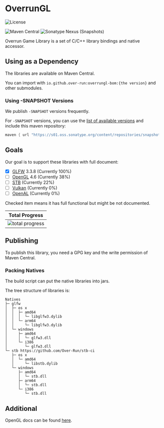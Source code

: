 # OverrunGL

![License](https://img.shields.io/github/license/Over-Run/overrungl)

![Maven Central](https://img.shields.io/maven-central/v/io.github.over-run/overrungl)
![Sonatype Nexus (Snapshots)](https://img.shields.io/nexus/s/io.github.over-run/overrungl?server=https%3A%2F%2Fs01.oss.sonatype.org%2F)

Overrun Game Library is a set of C/C++ library bindings and native accessor.

## Using as a Dependency

The libraries are available on Maven Central.

You can import with `io.github.over-run:overrungl-bom:{the version}` and other submodules.

### Using -SNAPSHOT Versions

We publish `-SNAPSHOT` versions frequently.

For `-SNAPSHOT` versions, you can use the [list of available versions](https://s01.oss.sonatype.org/content/repositories/snapshots/io/github/over-run/overrungl/maven-metadata.xml) and include this maven repository:

```groovy
maven { url "https://s01.oss.sonatype.org/content/repositories/snapshots" }
```

## Goals

Our goal is to support these libraries with full document:

- [x] [GLFW](https://www.glfw.org/) 3.3.8 (Currently 100%)
- [ ] [OpenGL](https://www.khronos.org/opengl/) 4.6 (Currently 38%)
- [ ] [STB](https://github.com/nothings/stb) (Currently 22%)
- [ ] [Vulkan](https://www.vulkan.org/) (Currently 0%)
- [ ] [OpenAL](https://www.openal.org/) (Currently 0%)

Checked item means it has full functional but might be not documented.

|                         Total Progress                         |
|:--------------------------------------------------------------:|
| ![total progress](https://progress-bar.dev/32/?title=progress) |

## Publishing

To publish this library, you need a GPG key and the write permission of Maven Central.

### Packing Natives

The build script can put the native libraries into jars.

The tree structure of libraries is:

```text
Natives
├─ glfw
│  ├─ os x
│  │  ├─ amd64
│  │  │  └─ libglfw3.dylib
│  │  └─ arm64
│  │     └─ libglfw3.dylib
│  └─ windows
│     ├─ amd64
│     │  └─ glfw3.dll
│     └─ i386
│        └─ glfw3.dll
└─ stb https://github.com/Over-Run/stb-ci
   ├─ os x
   │  └─ amd64
   │     └─ libstb.dylib
   └─ windows
      ├─ amd64
      │  └─ stb.dll
      ├─ arm64
      │  └─ stb.dll
      └─ i386
         └─ stb.dll
```

## Additional

OpenGL docs can be found [here](https://docs.gl/).
